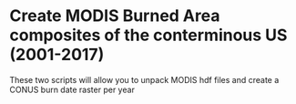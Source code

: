 # Create MODIS Burned Area composites of the conterminous US (2001-2017)

These two scripts will allow you to unpack MODIS hdf files and create a CONUS burn date raster per year
